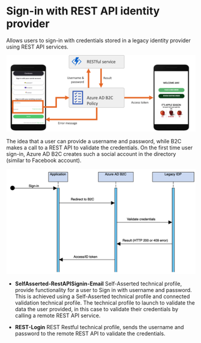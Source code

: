 # Sign-in with REST API identity provider

Allows users to sign-in with credentials stored in a legacy identity provider using REST API services.

![A generic diagram of a REST API call to an IDP after credentials are collected.](media/rest-api-idp.png)

The idea that a user can provide a username and password, while B2C makes a call to a REST API to validate the credentials. On the first time user sign-in, Azure AD B2C creates such a social account in the directory (similar to Facebook account).

![A Flow diagram of requests end to end between sign-in and token issued to service.](media/flow.png)

- **SelfAsserted-RestAPISignin-Email** Self-Asserted technical profile, provide functionality for a user to Sign in with username and password. This is achieved using a Self-Asserted technical profile and connected validation technical profile. The technical profile to launch to validate the data the user provided, in this case to validate their credentials by calling a remote REST API service.

- **REST-Login** REST Restful technical profile, sends the username and password to the remote REST API to validate the credentials.


